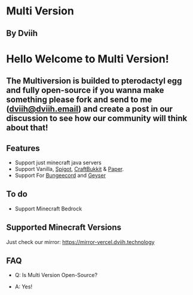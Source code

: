 # Multi Version
## By Dviih

# Hello Welcome to Multi Version!
## The Multiversion is builded to pterodactyl egg and fully open-source if you wanna make something please fork and send to me (dviih@dviih.email) and create a post in our discussion to see how our community will think about that!

## Features
- Support just minecraft java servers
- Support Vanilla, [Spigot](https://hub.spigotmc.org/stash/projects/spigot/repos/craftbukkit/browse), [CraftBukkit](https://hub.spigotmc.org/stash/projects/spigot/repos/craftbukkit/browse) & [Paper](https://github.com/PaperMC/Paper).
- Support For [Bungeecord](https://github.com/SpigotMC/BungeeCord) and [Geyser](https://github.com/GeyserMC/Geyser)

## To do
- Support Minecraft Bedrock

## Supported Minecraft Versions

Just check our mirror: https://mirror-vercel.dviih.technology

## FAQ

- Q: Is Multi Version Open-Source?
+ A: Yes!
